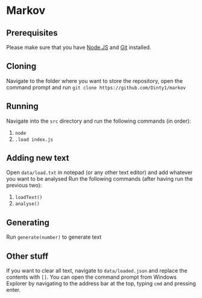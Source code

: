 # Markov

## Prerequisites
Please make sure that you have [Node.JS](https://nodejs.org/en/) and [Git](https://git-scm.com/downloads) installed.

## Cloning 
Navigate to the folder where you want to store the repository, open the command prompt and run `git clone https://github.com/Dinty1/markov`

## Running
Navigate into the `src` directory and run the following commands (in order):
1. `node`
2. `.load index.js`

## Adding new text
Open `data/load.txt` in notepad (or any other text editor) and add whatever you want to be analysed
Run the following commands (after having run the previous two):
1. `loadText()`
2. `analyse()`

## Generating
Run `generate(number)` to generate text

## Other stuff
If you want to clear all text, navigate to `data/loaded.json` and replace the contents with `[]`.
You can open the command prompt from Windows Explorer by navigating to the address bar at the top, typing `cmd` and pressing enter.
